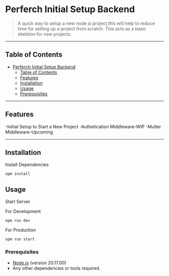 # Perferch Initial Setup Backend

> A quick way to setup a new node js project,this will help to reduce time for setting up a project from scratch. This acts as a basic skeleton for new projects.

---

## Table of Contents

- [Perferch Initial Setup Backend](#perferch-initial-setup-backend)
  - [Table of Contents](#table-of-contents)
  - [Features](#features)
  - [Installation](#installation)
  - [Usage](#usage)
  - [Prerequisites](#prerequisites)

---

## Features
-Initial Setup to Start a New Project
-Authetication Middleware-WIP
-Multer Middleware-Upcoming

---

## Installation

Install Dependencies

```
npm install
```

## Usage

Start Server

For Development
```
npm run dev
```
For Production
```
npm run start
```

### Prerequisites

- [Node.js](https://nodejs.org/) (version 20.17.00)
- Any other dependencies or tools required.


